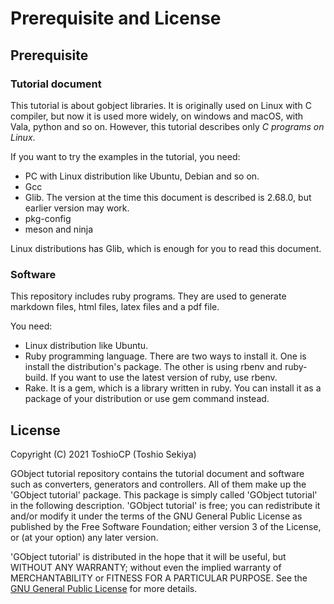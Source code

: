 # Prerequisite and License

## Prerequisite

### Tutorial document

This tutorial is about gobject libraries.
It is originally used on Linux with C compiler, but now it is used more widely, on windows and macOS, with Vala, python and so on.
However, this tutorial describes only _C programs on Linux_.

If you want to try the examples in the tutorial, you need:

- PC with Linux distribution like Ubuntu, Debian and so on.
- Gcc
- Glib. The version at the time this document is described is 2.68.0, but earlier version may work.
- pkg-config
- meson and ninja

Linux distributions has Glib, which is enough for you to read this document.

### Software

This repository includes ruby programs.
They are used to generate markdown files, html files, latex files and a pdf file.

You need:

- Linux distribution like Ubuntu.
- Ruby programming language.
There are two ways to install it.
One is install the distribution's package.
The other is using rbenv and ruby-build.
If you want to use the latest version of ruby, use rbenv.
- Rake.
It is a gem, which is a library written in ruby.
You can install it as a package of your distribution or use gem command instead.

## License

Copyright (C) 2021  ToshioCP (Toshio Sekiya)

GObject tutorial repository contains the tutorial document and software such as converters, generators and controllers.
All of them make up the 'GObject tutorial' package.
This package is simply called 'GObject tutorial' in the following description.
'GObject tutorial' is free; you can redistribute it and/or modify it under the terms of the GNU General Public License
as published by the Free Software Foundation; either version 3 of the License, or (at your option) any later version.

'GObject tutorial' is distributed in the hope that it will be useful,
but WITHOUT ANY WARRANTY; without even the implied warranty of MERCHANTABILITY or FITNESS FOR A PARTICULAR PURPOSE.
See the [GNU General Public License](https://www.gnu.org/licenses/gpl-3.0.html) for more details.

